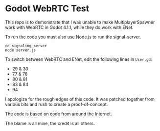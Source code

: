 # Godot WebRTC Test

This repo is to demonstrate that I was unable to make MultiplayerSpawner work with WebRTC in Godot 4.1.1,
while they do work with ENet.

To run the code you must also use Node.js to run the signal-server.
```shell
cd signaling_server
node server.js
```

To switch between WebRTC and ENet, edit the following lines in `User.gd`:
 - 29 & 30
 - 77 & 78
 - 80 & 81
 - 83 & 84
 - 94

I apologize for the rough edges of this code. It was patched together
from various bits and rush to create a proof-of-concept.

The code is based on code from around the Internet.

The blame is all mine, the credit is all others.
